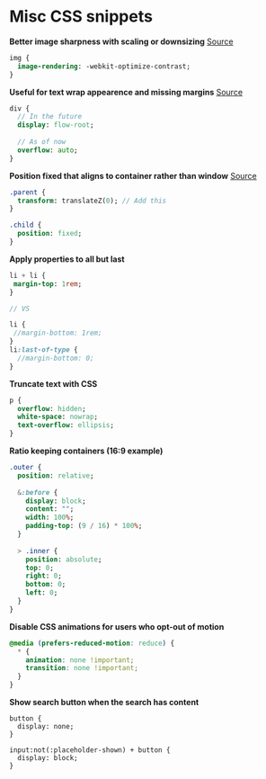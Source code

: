 # Misc CSS snippets

**Better image sharpness with scaling or downsizing** [Source](https://medium.freecodecamp.org/-898b38a6c0e1)

```sass
img {
  image-rendering: -webkit-optimize-contrast;
}
```

**Useful for text wrap appearence and missing margins** [Source](https://www.smashingmagazine.com/2017/12/understanding-css-layout-block-formatting-context/)

```sass
div {
  // In the future
  display: flow-root;
  
  // As of now
  overflow: auto;
}
```

**Position fixed that aligns to container rather than window** [Source](https://medium.com/@peedutuisk/lesser-known-css-quirks-oddities-and-advanced-tips-css-is-awesome-8ee3d16295bb)

```sass
.parent {
  transform: translateZ(0); // Add this
}

.child {
  position: fixed;
}
```

**Apply properties to all but last**

```sass
li + li {
 margin-top: 1rem;
}

// VS

li {
 //margin-bottom: 1rem;
}
li:last-of-type {
  //margin-bottom: 0;
}
```

**Truncate text with CSS**

```sass
p {
  overflow: hidden;
  white-space: nowrap;
  text-overflow: ellipsis;
}
```

**Ratio keeping containers (16:9 example)**

```sass
.outer {
  position: relative;
  
  &:before {
    display: block;
    content: "";
    width: 100%;
    padding-top: (9 / 16) * 100%;
  }
  
  > .inner {
    position: absolute;
    top: 0;
    right: 0;
    bottom: 0;
    left: 0;
  }
}
```

**Disable CSS animations for users who opt-out of motion**

```css
@media (prefers-reduced-motion: reduce) {
  * {
    animation: none !important;
    transition: none !important;
  }
}
```

**Show search button when the search has content**

```
button {
  display: none;
}

input:not(:placeholder-shown) + button {
  display: block;
}

```
